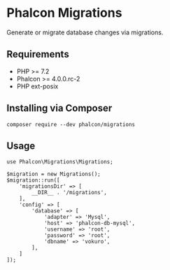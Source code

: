 # Phalcon Migrations

Generate or migrate database changes via migrations.

## Requirements

* PHP >= 7.2
* Phalcon >= 4.0.0.rc-2
* PHP ext-posix

## Installing via Composer

```
composer require --dev phalcon/migrations
```

## Usage

```
use Phalcon\Migrations\Migrations;

$migration = new Migrations();
$migration::run([
    'migrationsDir' => [
        __DIR__ . '/migrations',
    ],
    'config' => [
        'database' => [
            'adapter' => 'Mysql',
            'host' => 'phalcon-db-mysql',
            'username' => 'root',
            'password' => 'root',
            'dbname' => 'vokuro',
        ],
    ]
]);
```
